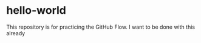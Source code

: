 # hello-world
This repository is for practicing the GitHub Flow.
I want to be done with this already
